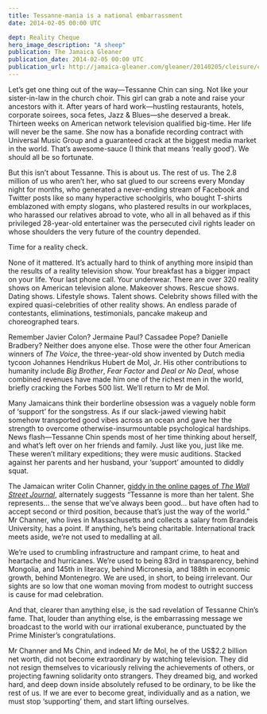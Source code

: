 ```yaml
---
title: Tessanne-mania is a national embarrassment
date: 2014-02-05 00:00 UTC

dept: Reality Cheque
hero_image_description: "A sheep"
publication: The Jamaica Gleaner
publication_date: 2014-02-05 00:00 UTC
publication_url: http://jamaica-gleaner.com/gleaner/20140205/cleisure/cleisure11.html
---
```


Let’s get one thing out of the way—Tessanne Chin can sing. Not like your
sister-in-law in the church choir. This girl can grab a note and raise your
ancestors with it. After years of hard work—hustling restaurants, hotels,
corporate soirees, soca fetes, Jazz & Blues—she deserved a break. Thirteen weeks
on American network television qualified big-time. Her life will never be the
same. She now has a bonafide recording contract with Universal Music Group and a
guaranteed crack at the biggest media market in the world. That’s awesome-sauce
(I think that means ‘really good’). We should all be so fortunate.

But this isn’t about Tessanne. This is about us. The rest of us. The 2.8 million
of us who aren’t her, who sat glued to our screens every Monday night for
months, who generated a never-ending stream of Facebook and Twitter posts like
so many hyperactive schoolgirls, who bought T-shirts emblazoned with empty
slogans, who plastered results in our workplaces, who harassed our relatives
abroad to vote, who all in all behaved as if this privileged 28-year-old
entertainer was the persecuted civil rights leader on whose shoulders the very
future of the country depended.

Time for a reality check.

None of it mattered. It’s actually hard to think of anything more insipid than
the results of a reality television show. Your breakfast has a bigger impact on
your life. Your last phone call. Your underwear. There are over 320 reality
shows on American television alone. Makeover shows. Rescue shows. Dating shows.
Lifestyle shows. Talent shows. Celebrity shows filled with the expired
quasi-celebrities of other reality shows. An endless parade of contestants,
eliminations, testimonials, pancake makeup and choreographed tears.

Remember Javier Colon? Jermaine Paul? Cassadee Pope? Danielle Bradbery? Neither
does anyone else. Those were the other four American winners of _The Voice_, the
three-year-old show invented by Dutch media tycoon Johannes Hendrikus Hubert de
Mol, Jr. His other contributions to humanity include _Big Brother_, _Fear
Factor_ and _Deal or No Deal_, whose combined revenues have made him one of the
richest men in the world, briefly cracking the Forbes 500 list. We’ll return to
Mr de Mol.

Many Jamaicans think their borderline obsession was a vaguely noble form of
‘support’ for the songstress. As if our slack-jawed viewing habit somehow
transported good vibes across an ocean and gave her the strength to overcome
otherwise-insurmountable psychological hardships. News flash—Tessanne Chin
spends most of her time thinking about herself, and what’s left over on her
friends and family. Just like you, just like me. These weren’t military
expeditions; they were music auditions. Stacked against her parents and her
husband, your ‘support’ amounted to diddly squat.

The Jamaican writer Colin Channer, [giddy in the online pages of _The Wall
Street Journal_][1], alternately suggests “Tessanne is more than her talent. She
represents… the sense that we’ve always been good… but have often had to accept
second or third position, because that’s just the way of the world.” Mr Channer,
who lives in Massachusetts and collects a salary from Brandeis University, has a
point. If anything, he’s being charitable. International track meets aside,
we’re not used to medalling at all.

We’re used to crumbling infrastructure and rampant crime, to heat and heartache
and hurricanes. We’re used to being 83rd in transparency, behind Mongolia, and
145th in literacy, behind Micronesia, and 188th in economic growth, behind
Montenegro. We are used, in short, to being irrelevant. Our sights are so low
that one woman moving from modest to outright success is cause for mad
celebration.

And that, clearer than anything else, is the sad revelation of Tessanne Chin’s
fame. That, louder than anything else, is the embarrassing message we broadcast
to the world with our irrational exuberance, punctuated by the Prime Minister’s
congratulations.

Mr Channer and Ms Chin, and indeed Mr de Mol, he of the US$2.2 billion net
worth, did not become extraordinary by watching television. They did not resign
themselves to vicariously reliving the achievements of others, or projecting
fawning solidarity onto strangers. They dreamed big, and worked hard, and deep
down inside absolutely refused to be ordinary, to be like the rest of us. If we
are ever to become great, individually and as a nation, we must stop
‘supporting’ them, and start lifting ourselves.

[1]: http://blogs.wsj.com/speakeasy/2013/12/17/why-voice-finalist-tessanne-chin-has-jamaicas-support-but-not-its-votes/
